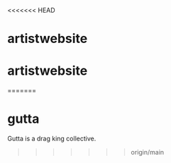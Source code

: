 <<<<<<< HEAD
# artistwebsite
# artistwebsite
=======
# gutta
Gutta is a drag king collective. 
>>>>>>> origin/main
